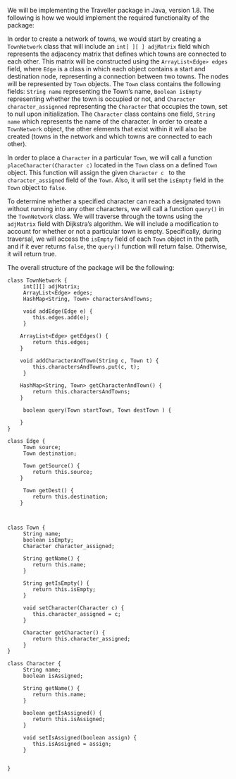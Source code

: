 We will be implementing the Traveller package in Java, version 1.8. The following is how we would implement the required functionality of the package: 

In order to create a network of towns, we would start by creating a `TownNetwork` class that will include an `int[ ][ ] adjMatrix` field which represents the adjacency matrix that defines which towns are connected to each other. This matrix will be constructed using the `ArrayList<Edge> edges` field, where `Edge` is a class in which each object contains a start and destination node, representing a connection between two towns. The nodes will be represented by `Town` objects. The `Town` class contains the following fields: `String name` representing the Town’s name, `Boolean isEmpty` representing whether the town is occupied or not, and `Character character_assignned` representing the `Character` that occupies the town, set to null upon initialization. The `Character` class contains one field, `String name` which represents the name of the character. In order to create a `TownNetwork` object, the other elements that exist within it will also be created (towns in the network and which towns are connected to each other). 

In order to place a `Character` in a particular `Town`, we will call a function `placeCharacter(Character c)` located in the `Town` class on a defined `Town` object. This function will assign the given `Character c ` to the `character_assigned` field of the `Town`. Also, it will set the `isEmpty` field in the `Town` object to `false`.

To determine whether a specified character can reach a designated town without running into any other characters, we will call a function `query()` in the `TownNetwork` class. We will traverse through the towns using the `adjMatrix` field with Dijkstra’s algorithm. We will include a modification to account for whether or not a particular town is empty. Specifically, during traversal, we will access the `isEmpty` field of each `Town` object in the path, and if it ever returns `false`, the `query()` function will return false. Otherwise, it will return true.

The overall structure of the package will be the following:

```
class TownNetwork {
     int[][] adjMatrix;
     ArrayList<Edge> edges;
     HashMap<String, Town> charactersAndTowns;

     void addEdge(Edge e) {
        this.edges.add(e);
     }

    ArrayList<Edge> getEdges() {
        return this.edges;
    }

    void addCharacterAndTown(String c, Town t) {
        this.charactersAndTowns.put(c, t);
     }

    HashMap<String, Town> getCharacterAndTown() {
        return this.charactersAndTowns;
    }
      
     boolean query(Town startTown, Town destTown ) {
        
    }
}
 
class Edge {
     Town source;
     Town destination;

     Town getSource() {
        return this.source;
    }

     Town getDest() {
        return this.destination;
    }


 
class Town {
     String name;
     boolean isEmpty;
     Character character_assigned;

     String getName() {
        return this.name;
     }

     String getIsEmpty() {
        return this.isEmpty;
     }
      
     void setCharacter(Character c) {
        this.character_assigned = c;
     }

     Character getCharacter() {
        return this.character_assigned;
     }
}
 
class Character {
     String name;
     boolean isAssigned;
     
     String getName() {
        return this.name;
     }

     boolean getIsAssigned() {
        return this.isAssigned;
     }

     void setIsAssigned(boolean assign) {
        this.isAssigned = assign;
     }

     
}
```

